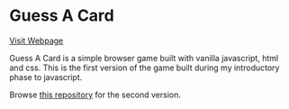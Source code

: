 # Guess A Card

[Visit Webpage](https://guess-a-card-v1.vercel.app)

Guess A Card is a simple browser game built with vanilla javascript, html and css. This is the first version of the game built during my introductory phase to javascript.

Browse [this repository](https://github.com/ajiohjesse/guess-a-card-V2) for the second version.
